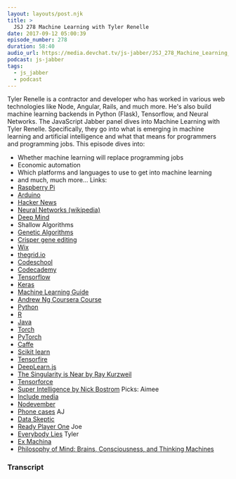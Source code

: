 ```yaml
---
layout: layouts/post.njk
title: >
  JSJ 278 Machine Learning with Tyler Renelle
date: 2017-09-12 05:00:39
episode_number: 278
duration: 58:40
audio_url: https://media.devchat.tv/js-jabber/JSJ_278_Machine_Learning_with_Tyler_Renelle.mp3
podcast: js-jabber
tags:
  - js_jabber
  - podcast
---
```


Tyler Renelle is a contractor and developer who has worked in various web technologies like Node, Angular, Rails, and much more. He's also build machine learning backends in Python (Flask), Tensorflow, and Neural Networks. The JavaScript Jabber panel dives into Machine Learning with Tyler Renelle. Specifically, they go into what is emerging in machine learning and artificial intelligence and what that means for programmers and programming jobs. This episode dives into:

- Whether machine learning will replace programming jobs
- Economic automation
- Which platforms and languages to use to get into machine learning
- and much, much more...
  Links:
- [Raspberry Pi](https://www.raspberrypi.org/)
- [Arduino](https://www.arduino.cc/)
- [Hacker News](https://news.ycombinator.com)
- [Neural Networks (wikipedia)](https://en.wikipedia.org/wiki/Artificial_neural_network)
- [Deep Mind](https://deepmind.com/)
- Shallow Algorithms
- [Genetic Algorithms](https://en.wikipedia.org/wiki/Genetic_algorithm)
- [Crisper gene editing](https://en.wikipedia.org/wiki/CRISPR)
- [Wix](https://wix.com)
- [thegrid.io](https://thegrid.io/)
- [Codeschool](https://codeschool.com)
- [Codecademy](https://codecademy.com)
- [Tensorflow](https://www.tensorflow.org/)
- [Keras](https://keras.io/)
- [Machine Learning Guide](https://ocdevel.com/podcasts/machine-learning)
- [Andrew Ng Coursera Course](https://www.coursera.org/learn/machine-learning)
- [Python](https://python.org)
- [R](https://www.r-project.org/)
- [Java](https://www.java.com/en/)
- [Torch](https://torch.ch/)
- [PyTorch](https://pytorch.org/)
- [Caffe](https://caffe.berkeleyvision.org/)
- [Scikit learn](https://scikit-learn.org/stable/)
- [Tensorfire](https://pytorch.org/)
- [DeepLearn.js](https://pair-code.github.io/deeplearnjs/)
- [The Singularity is Near by Ray Kurzweil](https://amzn.to/2xRXDIU)
- [Tensorforce](https://github.com/reinforceio/tensorforce)
- [Super Intelligence by Nick Bostrom](https://amzn.to/2fBvhrG)
  Picks: Aimee
- [Include media](https://include-media.com/)
- [Nodevember](https://nodevember.org/)
- [Phone cases](https://fidgets-hub.myshopify.com/collections/phone-cases)
  AJ
- [Data Skeptic](https://dataskeptic.com)
- [Ready Player One](https://amzn.to/2yrnqVn)
  Joe
- [Everybody Lies](https://amzn.to/2yeXT0E)
  Tyler
- [Ex Machina](https://www.imdb.com/title/tt0470752/)
- [Philosophy of Mind: Brains, Consciousness, and Thinking Machines](https://amzn.to/2jNYDYj)

### Transcript
